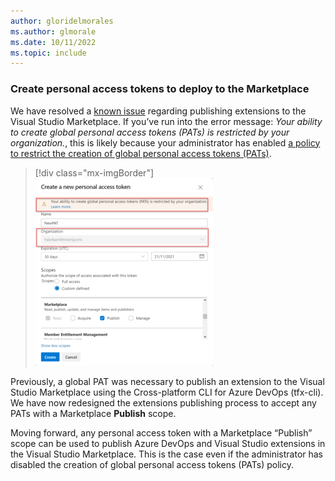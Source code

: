 ```yaml
---
author: gloridelmorales
ms.author: glmorale
ms.date: 10/11/2022
ms.topic: include
---
```


### Create personal access tokens to deploy to the Marketplace 

We have resolved a [known issue](https://devblogs.microsoft.com/devops/issue-with-extension-publishing/) regarding publishing extensions to the Visual Studio Marketplace. If you’ve run into the error message: *Your ability to create global personal access tokens (PATs) is restricted by your organization.*, this is likely because your administrator has enabled [a policy to restrict the creation of global personal access tokens (PATs)](/azure/devops/organizations/accounts/manage-pats-with-policies-for-administrators?view=azure-devops#restrict-creation-of-global-pats).

> [!div class="mx-imgBorder"]
> ![Create personal access tokens to deploy to Marketplace](../../media/211-general-01.png)

Previously, a global PAT was necessary to publish an extension to the Visual Studio Marketplace using the Cross-platform CLI for Azure DevOps (tfx-cli). We have now redesigned the extensions publishing process to accept any PATs with a Marketplace **Publish** scope.

Moving forward, any personal access token with a Marketplace “Publish” scope can be used to publish Azure DevOps and Visual Studio extensions in the Visual Studio Marketplace. This is the case even if the administrator has disabled the creation of global personal access tokens (PATs) policy.